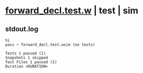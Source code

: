 # [forward_decl.test.w](../../../../../tests/valid/forward_decl.test.w) | test | sim

## stdout.log
```log
hi
pass ─ forward_decl.test.wsim (no tests)

Tests 1 passed (1)
Snapshots 1 skipped
Test Files 1 passed (1)
Duration <DURATION>
```

